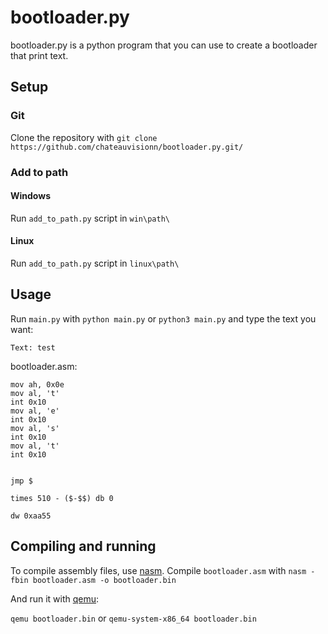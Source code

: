 # bootloader.py
bootloader.py is a python program that you can use to create a bootloader that print text.
## Setup
### Git
Clone the repository with 
```git clone https://github.com/chateauvisionn/bootloader.py.git/```

### Add to path
#### Windows
Run `add_to_path.py` script in `win\path\`
#### Linux
Run `add_to_path.py` script in `linux\path\`

## Usage
Run `main.py` with `python main.py` or `python3 main.py` and type the text you want:

```Text: test```

bootloader.asm:
```
mov ah, 0x0e
mov al, 't'
int 0x10
mov al, 'e'
int 0x10
mov al, 's'
int 0x10
mov al, 't'
int 0x10

        
jmp $

times 510 - ($-$$) db 0

dw 0xaa55
```


## Compiling and running
To compile assembly files, use [nasm](https://www.nasm.us/).
Compile `bootloader.asm` with `nasm -fbin bootloader.asm -o bootloader.bin`

And run it with [qemu](https://www.qemu.org/):

`qemu bootloader.bin` or `qemu-system-x86_64 bootloader.bin`